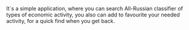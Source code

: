 It`s a simple application, where you can search All-Russian classifier of types of economic activity, you also can add to
favourite your needed activity, for a quick find when you get back.
